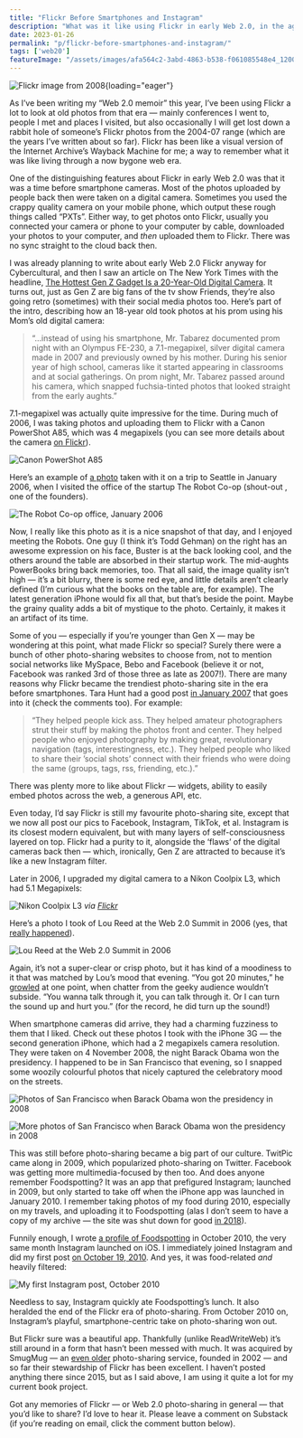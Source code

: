 ```yaml
---
title: "Flickr Before Smartphones and Instagram"
description: "What was it like using Flickr in early Web 2.0, in the age of digital cameras and before Instagram changed everything? 📸"
date: 2023-01-26
permalink: "p/flickr-before-smartphones-and-instagram/"
tags: ['web20']
featureImage: "/assets/images/afa564c2-3abd-4863-b538-f061085548e4_1200x800.jpg"
---
```


![Flickr image from 2008](/assets/images/afa564c2-3abd-4863-b538-f061085548e4_1200x800.jpg){loading="eager"}

As I’ve been writing my “Web 2.0 memoir” this year, I’ve been using Flickr a lot to look at old photos from that era — mainly conferences I went to, people I met and places I visited, but also occasionally I will get lost down a rabbit hole of someone’s Flickr photos from the 2004-07 range (which are the years I’ve written about so far). Flickr has been like a visual version of the Internet Archive’s Wayback Machine for me; a way to remember what it was like living through a now bygone web era.

One of the distinguishing features about Flickr in early Web 2.0 was that it was a time before smartphone cameras. Most of the photos uploaded by people back then were taken on a digital camera. Sometimes you used the crappy quality camera on your mobile phone, which output these rough things called “PXTs”. Either way, to get photos onto Flickr, usually you connected your camera or phone to your computer by cable, downloaded your photos to your computer, and _then_ uploaded them to Flickr. There was no sync straight to the cloud back then.

I was already planning to write about early Web 2.0 Flickr anyway for Cybercultural, and then I saw an article on The New York Times with the headline, [The Hottest Gen Z Gadget Is a 20-Year-Old Digital Camera](https://www.nytimes.com/2023/01/07/technology/digital-cameras-olympus-canon.html). It turns out, just as Gen Z are big fans of the tv show Friends, they’re also going retro (sometimes) with their social media photos too. Here’s part of the intro, describing how an 18-year old took photos at his prom using his Mom’s old digital camera:

> “…instead of using his smartphone, Mr. Tabarez documented prom night with an Olympus FE-230, a 7.1-megapixel, silver digital camera made in 2007 and previously owned by his mother. During his senior year of high school, cameras like it started appearing in classrooms and at social gatherings. On prom night, Mr. Tabarez passed around his camera, which snapped fuchsia-tinted photos that looked straight from the early aughts.”

7.1-megapixel was actually quite impressive for the time. During much of 2006, I was taking photos and uploading them to Flickr with a Canon PowerShot A85, which was 4 megapixels (you can see more details about the camera [on Flickr](https://www.flickr.com/cameras/canon/powershot_a85/)).

![Canon PowerShot A85](/assets/images/75d06722-bd5c-4c37-b3cf-9483f970f8c4_480x480.jpg)

Here’s an example of [a photo](https://www.flickr.com/photos/ricmac/102419332/in/dateposted-public/) taken with it on a trip to Seattle in January 2006, when I visited the office of the startup The Robot Co-op (shout-out , one of the founders).

![The Robot Co-op office, January 2006](/assets/images/bd22b040-c25e-4b05-bef9-9c1dd1f192be_1280x960.jpg)

Now, I really like this photo as it is a nice snapshot of that day, and I enjoyed meeting the Robots. One guy (I think it’s Todd Gehman) on the right has an awesome expression on his face, Buster is at the back looking cool, and the others around the table are absorbed in their startup work. The mid-aughts PowerBooks bring back memories, too. That all said, the image quality isn’t high — it’s a bit blurry, there is some red eye, and little details aren’t clearly defined (I’m curious what the books on the table are, for example). The latest generation iPhone would fix all that, but that’s beside the point. Maybe the grainy quality adds a bit of mystique to the photo. Certainly, it makes it an artifact of its time.

Some of you — especially if you’re younger than Gen X — may be wondering at this point, what made Flickr so special? Surely there were a bunch of other photo-sharing websites to choose from, not to mention social networks like MySpace, Bebo and Facebook (believe it or not, Facebook was ranked 3rd of those three as late as 2007!). There are many reasons why Flickr became the trendiest photo-sharing site in the era before smartphones. Tara Hunt had a good post [in January 2007](https://web.archive.org/web/20070302163626/http://www.horsepigcow.com/2007/01/22/what-makes-flickr-so-special-anyway/) that goes into it (check the comments too). For example:

> “They helped people kick ass. They helped amateur photographers strut their stuff by making the photos front and center. They helped people who enjoyed photography by making great, revolutionary navigation (tags, interestingness, etc.). They helped people who liked to share their ’social shots’ connect with their friends who were doing the same (groups, tags, rss, friending, etc.).”

There was plenty more to like about Flickr — widgets, ability to easily embed photos across the web, a generous API, etc.

Even today, I’d say Flickr is still my favourite photo-sharing site, except that we now all post our pics to Facebook, Instagram, TikTok, et al. Instagram is its closest modern equivalent, but with many layers of self-consciousness layered on top. Flickr had a purity to it, alongside the ‘flaws’ of the digital cameras back then — which, ironically, Gen Z are attracted to because it’s like a new Instagram filter.

Later in 2006, I upgraded my digital camera to a Nikon Coolpix L3, which had 5.1 Megapixels:

![Nikon Coolpix L3](/assets/images/18d28d7e-eeeb-4395-9c23-50a341476d96_300x300.jpg)
*via [Flickr](https://www.flickr.com/cameras/nikon/coolpix_l3/)*

Here’s a photo I took of Lou Reed at the Web 2.0 Summit in 2006 (yes, that [really happened](https://www.youtube.com/watch?v=N5GJVQDQi-A)).

![Lou Reed at the Web 2.0 Summit in 2006](/assets/images/3fe63766-219b-497d-b250-962da5f868e3_1024x768.jpg)

Again, it’s not a super-clear or crisp photo, but it has kind of a moodiness to it that was matched by Lou’s mood that evening. “You got 20 minutes,” he [growled](https://www.wired.com/2015/11/doing-is-knowing-sweet-jane-and-the-web/) at one point, when chatter from the geeky audience wouldn’t subside. “You wanna talk through it, you can talk through it. Or I can turn the sound up and hurt you.” (for the record, he did turn up the sound!)

When smartphone cameras did arrive, they had a charming fuzziness to them that I liked. Check out these photos I took with the iPhone 3G — the second generation iPhone, which had a 2 megapixels camera resolution. They were taken on 4 November 2008, the night Barack Obama won the presidency. I happened to be in San Francisco that evening, so I snapped some woozily colourful photos that nicely captured the celebratory mood on the streets.

![Photos of San Francisco when Barack Obama won the presidency in 2008](/assets/images/4e55c63e-4a08-44ac-93a7-189d283c880a_1600x1200.jpg)

![More photos of San Francisco when Barack Obama won the presidency in 2008](/assets/images/4a67e057-f8cb-49f4-8d10-fe9635750cd8_1600x1200.jpg)

This was still before photo-sharing became a big part of our culture. TwitPic came along in 2009, which popularized photo-sharing on Twitter. Facebook was getting more multimedia-focused by then too. And does anyone remember Foodspotting? It was an app that prefigured Instagram; launched in 2009, but only started to take off when the iPhone app was launched in January 2010. I remember taking photos of my food during 2010, especially on my travels, and uploading it to Foodspotting (alas I don’t seem to have a copy of my archive — the site was shut down for good [in 2018](https://twitter.com/foodspotting/status/981522391561064450)).

Funnily enough, I wrote [a profile of Foodspotting](https://web.archive.org/web/20101016142722/http://www.readwriteweb.com/archives/the_evolution_of_foodspotting.php) in October 2010, the very same month Instagram launched on iOS. I immediately joined Instagram and did my first post [on October 19, 2010](https://www.instagram.com/p/Coz3/). And yes, it was food-related _and_ heavily filtered:

![My first Instagram post, October 2010](/assets/images/b122cc4b-a42c-4789-933c-430afb036d27_998x998.jpg)

Needless to say, Instagram quickly ate Foodspotting’s lunch. It also heralded the end of the Flickr era of photo-sharing. From October 2010 on, Instagram’s playful, smartphone-centric take on photo-sharing won out.

But Flickr sure was a beautiful app. Thankfully (unlike ReadWriteWeb) it’s still around in a form that hasn’t been messed with much. It was acquired by SmugMug — an [even older](https://www.latimes.com/la-fi-smugmug24dec24-story.html) photo-sharing service, founded in 2002 — and so far their stewardship of Flickr has been excellent. I haven’t posted anything there since 2015, but as I said above, I am using it quite a lot for my current book project.

Got any memories of Flickr — or Web 2.0 photo-sharing in general — that you’d like to share? I’d love to hear it. Please leave a comment on Substack (if you’re reading on email, click the comment button below).